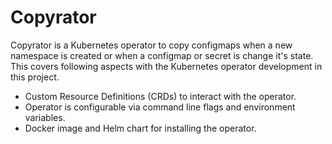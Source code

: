 # Copyrator

Copyrator is a Kubernetes operator to copy configmaps when a new namespace is created or when a configmap or secret is change it's state. This covers following aspects with the Kubernetes operator development in this project.

- Custom Resource Definitions (CRDs) to interact with the operator.
- Operator is configurable via command line flags and environment variables.
- Docker image and Helm chart for installing the operator.


